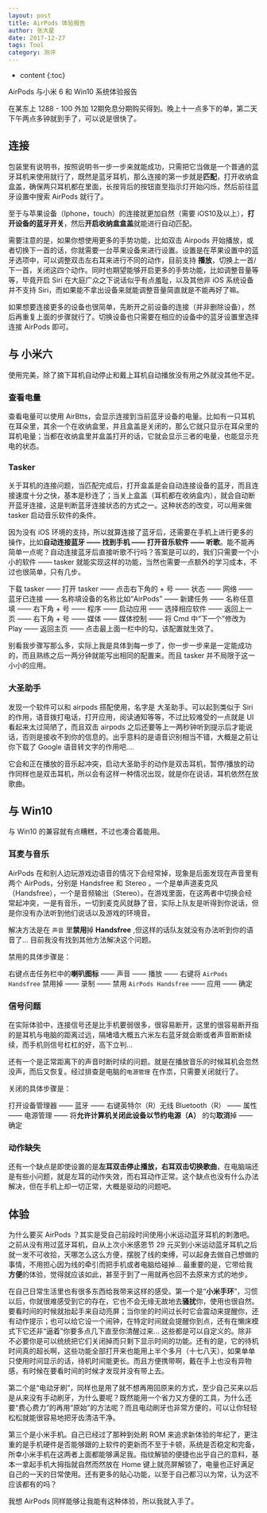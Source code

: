 ```yaml
---
layout: post
title: AirPods 体验报告
author: 张大星
date: 2017-12-27
tags: Tool
category: 测评
---
```

* content
{:toc}

AirPods 与小米 6 和 Win10 系统体验报告




在某东上 1288 - 100 外加 12期免息分期购买得到。晚上十一点多下的单，第二天下午两点多钟就到手了，可以说是很快了。

## 连接

包装里有说明书，按照说明书一步一步来就能成功，只需把它当做是一个普通的蓝牙耳机来使用就行了，既然是蓝牙耳机，那么连接的第一步就是**匹配**，打开收纳盒盒盖，确保两只耳机都在里面，长按背后的按钮直至指示灯开始闪烁，然后前往蓝牙设置中搜索 AirPods 就行了。

至于与苹果设备（Iphone，touch）的连接就更加自然（需要 iOS10及以上），**打开设备的蓝牙开关**，然后**开启收纳盒盒盖**就能进行自动匹配。

需要注意的是，如果你想使用更多的手势功能，比如双击 Airpods 开始播放，或者切换下一首的话，你就需要一台苹果设备来进行设置。设置是在苹果设置中的蓝牙选项中，可以调整双击左右耳来进行不同的动作，目前支持 **播放**，切换上一首/下一首，关闭这四个动作。同时也期望能够开启更多的手势功能，比如调整音量等等，毕竟开启 Siri 在大庭广众之下说话似乎有点羞耻，以及其他非 iOS 系统设备并不支持 Siri，而如果能不拿出设备来就能调整音量简直就是不能再好了嘛。

如果想要连接更多的设备也很简单，先断开之前设备的连接（并非删除设备），然后再重复上面的步骤就行了。切换设备也只需要在相应的设备中的蓝牙设置里选择连接 AirPods 即可。

## 与 小米六

使用完美，除了摘下耳机自动停止和戴上耳机自动播放没有用之外就没其他不足。

### 查看电量

查看电量可以使用 AirBtts，会显示连接到当前蓝牙设备的电量。比如有一只耳机在耳朵里，其余一个在收纳盒里，并且盒盖是关闭的，那么它就只显示在耳朵里的耳机电量；当都在收纳盒里并盒盖打开的话，它就会显示三者的电量，也能显示充电的状态。

### Tasker

关于耳机的连接问题，当匹配完成后，打开盒盖是会自动连接设备的蓝牙，而且连接速度十分之快，基本是秒连了；当关上盒盖（耳机都在收纳盒内），就会自动断开蓝牙连接，这是判断蓝牙连接状态的方式之一。这种状态的改变，可以用来做 tasker 启动音乐软件的条件。

因为没有 iOS 环境的支持，所以就算连接了蓝牙后，还需要在手机上进行更多的操作，比如**自动连接蓝牙 —— 找到手机 —— 打开音乐软件 —— 听歌**。能不能再简单一点呢？自动连接蓝牙后直接听歌不行吗？答案是可以的，我们只需要一个小小的软件 —— tasker 就能实现这样的功能，当然也需要一点额外的学习成本，不过也很简单，只有几步。

下载 tasker —— 打开 tasker —— 点击右下角的 + 号 —— 状态 —— 网络 —— 蓝牙已连接 —— 名称填设备的名称比如“AirPods” —— 新建任务 —— 名称任意填 —— 右下角 + 号 —— 程序 —— 启动应用 —— 选择相应软件 —— 返回上一页 —— 右下角 + 号 —— 媒体 —— 媒体控制 —— 将 Cmd 中“下一个”修改为 Play —— 返回主页 —— 点击最上面一栏中的勾，该配置就生效了。

别看我步骤写那么多，实际上我是具体到每一步了，你一步一步来是一定能成功的，而且熟练之后一两分钟就能写出相同的配置来。而且 tasker 并不局限于这一小小的应用。

### 大圣助手

发现一个软件可以和 airpods 搭配使用，名字是 大圣助手。可以起到类似于 Siri 的作用，语音拨打电话，打开应用，阅读通知等等，不过比较难受的一点就是 UI 看起来太过简陋了，而且双击 airpods 之后还要等上一两秒钟听到提示后才能说话，否则是接收不到你的信息的。出乎意料的是语音识别相当不错，大概是之前让你下载了 Google 语音转文字的作用吧....

它会和正在播放的音乐起冲突，启动大圣助手的动作是双击耳机，暂停/播放的动作同样也是双击耳机，所以会有这样一种情况出现，就是你在说话，耳机依然在放歌曲。

## 与 Win10

与 Win10 的兼容就有点糟糕，不过也凑合着能用。

### 耳麦与音乐

AirPods 在和别人边玩游戏边语音的情况下会经常掉，现象是后面发现在声音里有两个 AirPods，分别是 Handsfree 和 Stereo 。一个是单声道麦克风（Handsfree），一个是音频输出（Stereo）。在游戏里面，在这两者中切换会经常起冲突，一是有音乐，一切到麦克风就静了音，实际上队友是听得到你说话，但是你没有办法听到他们说话以及游戏的环境音。 

解决方法是在 `声音` 里**禁用**掉 **Handsfree** ,但这样的话队友就没有办法听到你的语音了... 目前我没有找到其他方法解决这个问题。

禁用的具体步骤是：

右键点击任务栏中的**喇叭图标** —— 声音 —— 播放 —— 右键将 `AirPods Handsfree` 禁用掉 —— 录制 —— 禁用 `AirPods Handsfree` —— 应用 —— 确定

### 信号问题

在实际体验中，连接信号还是比手机要弱很多，很容易断开，这里的很容易断开指的是耳机与电脑的距离过远，隔堵墙大概五六米左右蓝牙就会断或者声音断断续续，而手机则信号杠杠的好，高下立判...

还有一个是正常距离下的声音时断时续的问题。就是在播放音乐的时候耳机会忽然没声，而后又恢复。经过排查是电脑的`电源管理` 在作祟，只需要关闭就行了。

关闭的具体步骤是：

打开设备管理器 —— 蓝牙 —— 右键英特尔（R）无线 Bluetooth（R） ——  属性 —— 电源管理 —— 将**允许计算机关闭此设备以节约电源（A）** 的勾**取消**掉 —— 确定

### 动作缺失

还有一个缺点是即使设置的是**左耳双击停止播放，右耳双击切换歌曲**，在电脑端还是有些小问题，就是左耳的动作失效，而右耳动作正常。这个缺点也没有什么办法解决，但在手机上却一切正常，大概是驱动的问题吧。

## 体验

为什么要买 AirPods ？其实是受自己前段时间使用小米运动蓝牙耳机的刺激吧。之前从没有用过蓝牙耳机，自从上次小米感恩节 29 元买到小米运动蓝牙耳机之后就一发不可收拾，天哪怎么这么方便，摆脱了线的束缚，可以起身去做自己想做的事情，不用担心因为线的牵引而把手机或者电脑给碰掉... 最重要的是，它带给我**方便**的体验，觉得就应该如此，甚至于到了一用就再也回不去原来方式的地步。

在自己日常生活里也有很多东西给我带来这样的感受。第一个是“**小米手环**”，习惯以后，你就很难感受到它的存在，它也不会无缘无故地去**骚扰**你，使用也很自然。要看时间的时候就抬起手来自动亮屏；当你坐的时间过长时它会震动来提醒你，还有动作提示；也可以给它设一个闹钟，在特定时间就会提醒你到点，还有在懒床模式下它还非“逼着”你要多点几下直至你清醒过来... 这些都是可以自定义的。除非不必要你是可以统统把它们关闭掉而只剩下显示时间的功能。还有的是，它的待机时间真的超长啊，这些功能全部打开来也能用上半个多月（十七八天），如果单单只使用时间显示的话，待机时间能更长。而且方便携带啊，戴在手上也没有异物感，有时候在要看时间的时候才发现并没有带上去。

第二个是“电动牙刷”，同样也是用了就不想再用回原来的方式，至少自己买来以后是从来没有手动刷牙，为什么要呢？既然能用一个省力又方便的工具，为什么还要“费心费力”的再用“原始”的方法呢？而且电动刷牙也非常方便的，可以让你轻轻松松就能很容易地把牙齿清洁干净。

第三个是小米手机。自己已经过了那种到处刷 ROM 来追求新体验的年纪了，更注重的是手机硬件是否能够跟的上软件的更新而不至于卡顿，系统是否稳定和完备，所幸小米手机在这两者上面都能够满足我。指纹解锁的便捷也出乎自己的意料，基本一拿起手机大拇指就自然而然放在 Home 键上就亮屏解锁了，电量也正好满足自己的一天的日常使用。还有更多的贴心功能，以至于自己都习以为常，认为这不应该都有的吗？

我想 AirPods 同样能够让我能有这种体验，所以我就入手了。
